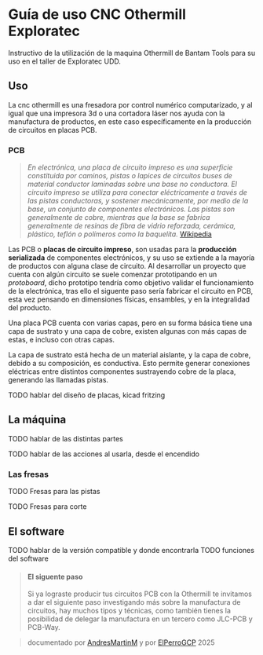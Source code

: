 # Guía de uso CNC Othermill Exploratec
Instructivo de la utilización de la maquina Othermill de Bantam Tools para su uso en el taller de Exploratec UDD.

## Uso
La cnc othermill es una fresadora por control numérico computarizado, y al igual que una impresora 3d o una cortadora láser nos ayuda con la manufactura de productos, en este caso específicamente en la producción de circuitos en placas PCB.

### PCB
>*En electrónica, una placa de circuito impreso es una superficie constituida por caminos, pistas o lapices de circuitos buses de material conductor laminadas sobre una base no conductora. El circuito impreso se utiliza para conectar eléctricamente a través de las pistas conductoras, y sostener mecánicamente, por medio de la base, un conjunto de componentes electrónicos. Las pistas son generalmente de cobre, mientras que la base se fabrica generalmente de resinas de fibra de vidrio reforzada, cerámica, plástico, teflón o polímeros como la baquelita.*
>[Wikipedia](https://es.wikipedia.org/wiki/Circuito_impreso)

Las PCB o **placas de circuito impreso**, son usadas para la **producción serializada** de componentes electrónicos, y su uso se extiende a la mayoría de productos con alguna clase de circuito. Al desarrollar un proyecto que cuenta con algún circuito se suele comenzar prototipando en un *protoboard*, dicho prototipo tendría como objetivo validar el funcionamiento de la electrónica, tras ello el siguente paso sería fabricar el circuito en PCB, esta vez pensando en dimensiones físicas, ensambles, y en la integralidad del producto.

Una placa PCB cuenta con varias capas, pero en su forma básica tiene una capa de sustrato y una capa de cobre, existen algunas con más capas de estas, e incluso con otras capas.

La capa de sustrato está hecha de un material aislante, y la capa de cobre, debido a su composición, es conductiva. Esto permite generar conexiones eléctricas entre distintos componentes sustrayendo cobre de la placa, generando las llamadas pistas.

TODO hablar del diseño de placas, kicad fritzing

## La máquina
TODO hablar de las distintas partes

TODO hablar de las acciones al usarla, desde el encendido

### Las fresas
TODO Fresas para las pistas

TODO Fresas para corte

## El software
TODO hablar de la versión compatible y donde encontrarla
TODO funciones del software

>#### El siguente paso
>Si ya lograste producir tus circuitos PCB con la Othermill te invitamos a dar el siguiente paso investigando más sobre la manufactura de circuitos, hay muchos tipos y técnicas, como también tienes la posibilidad de delegar la manufactura en un tercero como JLC-PCB y PCB-Way.

>documentado por [AndresMartinM](https://github.com/AndresMartinM) y por [ElPerroGCP](https://github.com/ElPerroGCP) 2025
